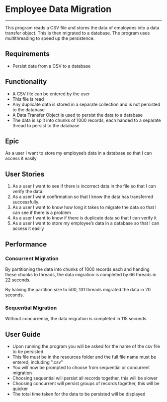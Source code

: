# Employee Data Migration

---
This program reads a CSV file and stores the data of employees into a 
data transfer object. This is then migrated to a database.
The program uses multithreading to speed up the persistence.

## Requirements
- Persist data from a CSV to a database

## Functionality
- A CSV file can be entered by the user
- This file is read
- Any duplicate data is stored in a separate collection and is not persisted to the database
- A Data Transfer Object is used to persist the data to a database
- The data is split into chunks of 1000 records, each handed to a separate thread to persist to the database

## Epic
As a user I want to store my employee’s data in a database so that I can access it easily

## User Stories
1.	As a user I want to see if there is incorrect data in the file so that I can verify the data.
2.	As a user I want confirmation so that I know the data has transferred successfully.
3.	As a user I want to know how long it takes to migrate the data so that I can see if there is a problem
4.	As a user I want to know if there is duplicate data so that I can verify it
5.	As a user I want to store my employee’s data in a database so that I can access it easily

## Performance

### Concurrent Migration
By partitioning the data into chunks of 1000 records each and handing these chunks to threads,
the data migration is completed by 66 threads in 22 seconds.

By halving the partition size to 500, 131 threads migrated the data in 20 seconds.

### Sequential Migration
Without concurrency, the data migration is completed in 115 seconds.

## User Guide
- Upon running the program you will be asked for the name of the csv file to be persisted
- This file must be in the resources folder and the full file name must be entered, including ".csv"
- You will now be prompted to choose from sequential or concurrent migration
- Choosing sequential will persist all records together, this will be slower
- Choosing concurrent will persist groups of records together, this will be quicker
- The total time taken for the data to be persisted will be displayed 
